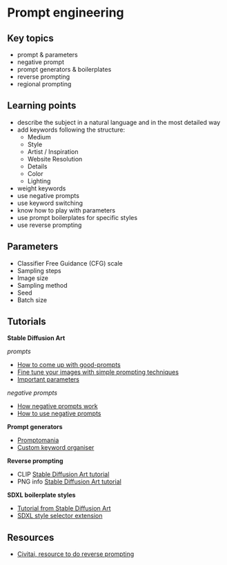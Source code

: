 # Prompt engineering

## Key topics

- prompt & parameters
- negative prompt
- prompt generators & boilerplates
- reverse prompting
- regional prompting

## Learning points

- describe the subject in a natural language and in the most detailed way
- add keywords following the structure:
    - Medium
    - Style
    - Artist / Inspiration
    - Website	Resolution
    - Details
    - Color
    - Lighting
- weight keywords
- use negative prompts
- use keyword switching
- know how to play with parameters
- use prompt boilerplates for specific styles
- use reverse prompting

## Parameters

- Classifier Free Guidance (CFG) scale
- Sampling steps
- Image size
- Sampling method
- Seed
- Batch size

## Tutorials

**Stable Diffusion Art**

_prompts_

- [How to come up with good-prompts](https://stable-diffusion-art.com/how-to-come-up-with-good-prompts-for-ai-image-generation/)
- [Fine tune your images with simple prompting techniques](https://stable-diffusion-art.com/fine-tune-your-ai-images-with-these-simple-prompting-techniques/)
- [Important parameters](https://stable-diffusion-art.com/know-these-important-parameters-for-stunning-ai-images/)

_negative prompts_

- [How negative prompts work](https://stable-diffusion-art.com/how-negative-prompt-work/)
- [How to use negative prompts](https://stable-diffusion-art.com/how-to-use-negative-prompts/)

**Prompt generators**

- [Promptomania](https://promptomania.com/stable-diffusion-prompt-builder/)
- [Custom keyword organiser](https://docs.google.com/spreadsheets/d/1w953xYyb_6HoUXF_SiLdPkpA_IljhAjN31z6pnjKh1s/edit?usp=sharing)

**Reverse prompting**
- CLIP  [Stable Diffusion Art tutorial](https://stable-diffusion-art.com/automatic1111/#Get_prompt_from_an_image)
- PNG info [Stable Diffusion Art tutorial](https://stable-diffusion-art.com/automatic1111/#PNG_Info)

**SDXL boilerplate styles**

- [Tutorial from Stable Diffusion Art](https://stable-diffusion-art.com/sdxl-styles/)
- [SDXL style selector extension](https://github.com/ahgsql/StyleSelectorXL)

## Resources
- [Civitai, resource to do reverse prompting](https://civitai.com/images)
